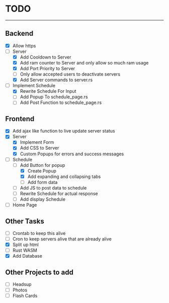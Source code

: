 # TODO
---

## Backend

- [x] Allow https
- [ ] Server
  - [x] Add Cooldown to Server
  - [x] Add ram counter to Server and only allow so much ram usage
  - [x] Add Port Priority to Server
  - [ ] Only allow accepted users to deactivate servers
  - [x] Add Server commands to server.rs
- [ ] Implement Schedule
    - [x] Rewrite Schedule For Input
    - [ ] Add Popup To schedule_page.rs
    - [ ] Add Post Function to schedule_page.rs

## Frontend

- [x] Add ajax like function to live update server status
- [x] Server
  - [x] Implement Form
  - [x] Add CSS to Server
  - [x] Custom Popups for errors and success messages
- [ ] Schedule
  - [ ] Add Button for popup
    - [x] Create Popup
    - [x] Add expanding and collapsing tabs
    - [ ] Add form data
  - [ ] Add JS to post data to schedule
  - [ ] Rewrite Schedule for actual response
  - [ ] Add display Schedule
- [ ] Home Page

## Other Tasks

- [ ] Crontab to keep this alive
- [ ] Cron to keep servers alive that are already alive
- [x] Split up html
- [ ] Rust WASM
- [x] Add Database

## Other Projects to add

- [ ] Headsup
- [ ] Photos
- [ ] Flash Cards
